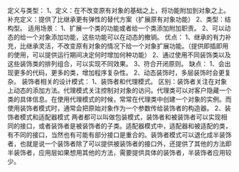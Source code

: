 定义与类型：
	1、定义：在不改变原有对象的基础之上，将功能附加到对象之上。
	补充定义：提供了比继承更有弹性的替代方案（扩展原有对象功能）
	2、类型：结构型。
适用场景：
	1、扩展一个类的功能或者给一个类添加附加职责。
	2、可以动态的给一个对象添加功能，这些功能可以在动态的撤销。
优点：
	1、继承的有力补充，比继承灵活，不改变原有对象的情况下给一个对象扩展功能。（提供即插即用的使用，可以提供运行期间决定何时增加何种功能）
	2、通过使用不同装饰类以及这些装饰类的排列组合，可以实现不同效果。
	3、符合开闭原则。
缺点：
	1、会出现更多的代码，更多的类，增加程序复杂性。
	2、动态装饰时，多层装饰时会更复杂。
装饰者相关的设计模式：
	1、装饰者和代理模式。
	区别：装饰者关注在对象上动态的添加方法。代理模式关注控制对对象的访问。代理类可以对客户隐藏一个类的具体信息。在使用代理模式的时候，常常在代理类中创建一个对象的实例。而使用装饰者模式时，通常会把原始对象作为一个参数传给装饰者的构造器。
	2、装饰者模式和适配器模式
两者都可以叫做包装模式，装饰者和被装饰者可以实现相同的接口，或者装饰者是被装饰者的子类。适配器模式中，适配器和被适配的类，有不同的接口，当然也有可能有部分接口是重合的。装饰者模式可以退化成半装饰者，也就是说一个装饰者除了可以提供被装饰者的接口外，还提供了其他的方法即半装饰者，应用层如果想用其他的方法，需要提供具体的装饰者，半装饰者应用较少。